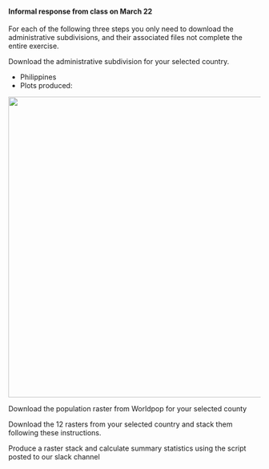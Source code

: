 #### Informal response from class on March 22

For each of the following three steps you only need to download the administrative subdivisions, and their associated files not complete the entire exercise.

Download the administrative subdivision for your selected country.

- Philippines
- Plots produced:
<img src="https://user-images.githubusercontent.com/54942759/112368009-02435800-8cb1-11eb-94e4-f0ccbb561bfb.png" width = 600/>


Download the population raster from Worldpop for your selected county 

Download the 12 rasters from your selected country and stack them following these instructions. 


Produce a raster stack and calculate summary statistics using the script posted to our slack channel

